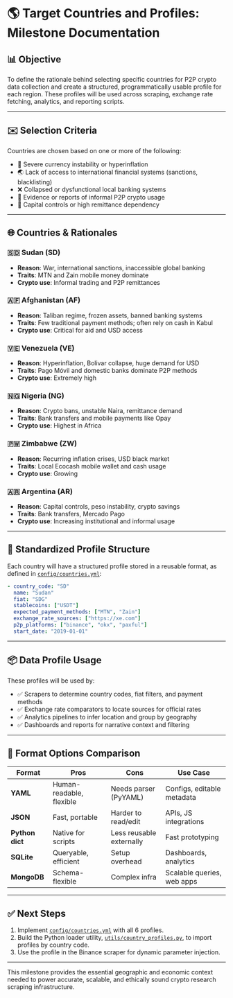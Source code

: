 # 🌎 Target Countries and Profiles: Milestone Documentation

## 📊 Objective

To define the rationale behind selecting specific countries for P2P crypto data collection and create a structured, programmatically usable profile for each region. These profiles will be used across scraping, exchange rate fetching, analytics, and reporting scripts.

---

## ✉️ Selection Criteria

Countries are chosen based on one or more of the following:

* 💸 Severe currency instability or hyperinflation
* 🌏 Lack of access to international financial systems (sanctions, blacklisting)
* ❌ Collapsed or dysfunctional local banking systems
* 🧵 Evidence or reports of informal P2P crypto usage
* 🔄 Capital controls or high remittance dependency

---

## 🌐 Countries & Rationales

### 🇸🇩 Sudan (SD)

* **Reason**: War, international sanctions, inaccessible global banking
* **Traits**: MTN and Zain mobile money dominate
* **Crypto use**: Informal trading and P2P remittances

### 🇦🇫 Afghanistan (AF)

* **Reason**: Taliban regime, frozen assets, banned banking systems
* **Traits**: Few traditional payment methods; often rely on cash in Kabul
* **Crypto use**: Critical for aid and USD access

### 🇻🇪 Venezuela (VE)

* **Reason**: Hyperinflation, Bolivar collapse, huge demand for USD
* **Traits**: Pago Móvil and domestic banks dominate P2P methods
* **Crypto use**: Extremely high

### 🇳🇬 Nigeria (NG)

* **Reason**: Crypto bans, unstable Naira, remittance demand
* **Traits**: Bank transfers and mobile payments like Opay
* **Crypto use**: Highest in Africa

### 🇵🇼 Zimbabwe (ZW)

* **Reason**: Recurring inflation crises, USD black market
* **Traits**: Local Ecocash mobile wallet and cash usage
* **Crypto use**: Growing

### 🇦🇷 Argentina (AR)

* **Reason**: Capital controls, peso instability, crypto savings
* **Traits**: Bank transfers, Mercado Pago
* **Crypto use**: Increasing institutional and informal usage

---

## 🔄 Standardized Profile Structure

Each country will have a structured profile stored in a reusable format, as defined in [`config/countries.yml`](config/countries.yml):

```yaml
- country_code: "SD"
  name: "Sudan"
  fiat: "SDG"
  stablecoins: ["USDT"]
  expected_payment_methods: ["MTN", "Zain"]
  exchange_rate_sources: ["https://xe.com"]
  p2p_platforms: ["binance", "okx", "paxful"]
  start_date: "2019-01-01"
```

---

## 📦 Data Profile Usage

These profiles will be used by:

* ✅ Scrapers to determine country codes, fiat filters, and payment methods
* ✅ Exchange rate comparators to locate sources for official rates
* ✅ Analytics pipelines to infer location and group by geography
* ✅ Dashboards and reports for narrative context and filtering

---

## 🔧 Format Options Comparison

| Format          | Pros                     | Cons                     | Use Case                   |
| --------------- | ------------------------ | ------------------------ | -------------------------- |
| **YAML**        | Human-readable, flexible | Needs parser (PyYAML)    | Configs, editable metadata |
| **JSON**        | Fast, portable           | Harder to read/edit      | APIs, JS integrations      |
| **Python dict** | Native for scripts       | Less reusable externally | Fast prototyping           |
| **SQLite**      | Queryable, efficient     | Setup overhead           | Dashboards, analytics      |
| **MongoDB**     | Schema-flexible          | Complex infra            | Scalable queries, web apps |

---

## ✅ Next Steps

1. Implement [`config/countries.yml`](config/countries.yml) with all 6 profiles.
2. Build the Python loader utility, [`utils/country_profiles.py`](utils/country_profiles.py), to import profiles by country code.
3. Use the profile in the Binance scraper for dynamic parameter injection.

---

This milestone provides the essential geographic and economic context needed to power accurate, scalable, and ethically sound crypto research scraping infrastructure.

